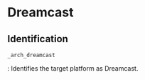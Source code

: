 # Dreamcast

## Identification

`_arch_dreamcast`

:   Identifies the target platform as Dreamcast.
